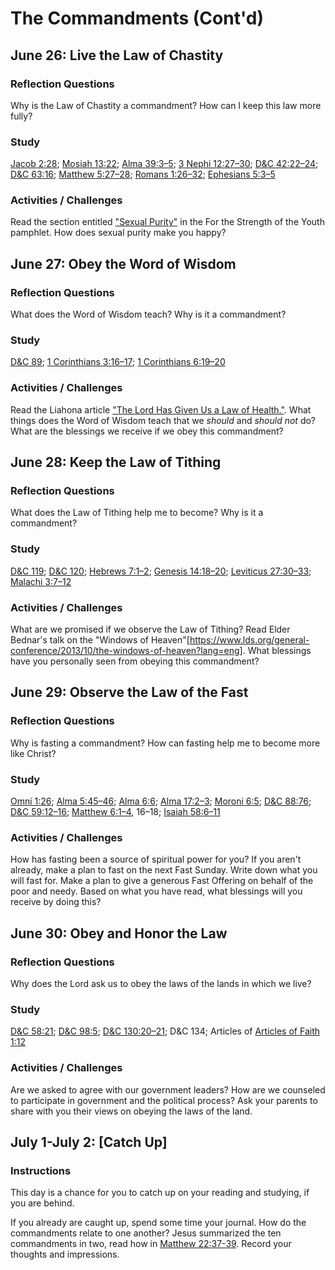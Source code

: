 # The Commandments (Cont'd)

## June 26: Live the Law of Chastity

### Reflection Questions
Why is the Law of Chastity a commandment? How can I keep this law more fully?

### Study
[Jacob 2:28](https://www.lds.org/scriptures/bofm/jacob/2.28); [Mosiah 13:22](https://www.lds.org/scriptures/bofm/mosiah/13.22); [Alma 39:3–5](https://www.lds.org/scriptures/bofm/alma/39.3-5); [3 Nephi 12:27–30](https://www.lds.org/scriptures/bofm/3-ne/12.27-30); [D&C 42:22–24](https://www.lds.org/scriptures/dc-testament/dc/42.22-24); [D&C 63:16](https://www.lds.org/scriptures/dc-testament/dc/63.16); [Matthew 5:27–28](https://www.lds.org/scriptures/nt/matt/5.27-28); [Romans 1:26–32](https://www.lds.org/scriptures/nt/rom/1.26-32); [Ephesians 5:3–5](https://www.lds.org/scriptures/nt/eph/5.3-5)

### Activities / Challenges

Read the section entitled ["Sexual Purity"](https://www.lds.org/youth/for-the-strength-of-youth/sexual-purity?lang=eng) in the For the Strength of the Youth pamphlet. How does sexual purity make you happy?

## June 27: Obey the Word of Wisdom

### Reflection Questions
What does the Word of Wisdom teach? Why is it a commandment?

### Study
[D&C 89](https://www.lds.org/scriptures/dc-testament/dc/89); [1 Corinthians 3:16–17](https://www.lds.org/scriptures/nt/1-cor/3.16-17); [1 Corinthians 6:19–20](https://www.lds.org/scriptures/nt/1-cor/6.19-20)

### Activities / Challenges
Read the Liahona article ["The Lord Has Given Us a Law of Health."](https://www.lds.org/liahona/2012/02/the-lord-has-given-us-a-law-of-health?lang=eng&_r=1). What things does the Word of Wisdom teach that we _should_ and _should not_ do? What are the blessings we receive if we obey this commandment?

## June 28: Keep the Law of Tithing

### Reflection Questions
What does the Law of Tithing help me to become? Why is it a commandment?

### Study
[D&C 119](https://www.lds.org/scriptures/dc-testament/dc/119); [D&C 120](https://www.lds.org/scriptures/dc-testament/dc/120); [Hebrews 7:1–2](https://www.lds.org/scriptures/nt/heb/7.1-2); [Genesis 14:18–20](https://www.lds.org/scriptures/ot/gen/14.18-20); [Leviticus 27:30–33](https://www.lds.org/scriptures/ot/lev/27.30-33); [Malachi 3:7–12](https://www.lds.org/scriptures/ot/mal/3.7-12)

### Activities / Challenges
What are we promised if we observe the Law of Tithing? Read Elder Bednar's talk on the "Windows of Heaven"[https://www.lds.org/general-conference/2013/10/the-windows-of-heaven?lang=eng]. What blessings have you personally seen from obeying this commandment?

## June 29: Observe the Law of the Fast

### Reflection Questions
Why is fasting a commandment? How can fasting help me to become more like Christ?

### Study
[Omni 1:26](https://www.lds.org/scriptures/bofm/omni/1.26); [Alma 5:45–46](https://www.lds.org/scriptures/bofm/alma/5.45-46); [Alma 6:6](https://www.lds.org/scriptures/bofm/alma/6.6); [Alma 17:2–3](https://www.lds.org/scriptures/bofm/alma/17.2-3); [Moroni 6:5](https://www.lds.org/scriptures/bofm/moro/6.5); [D&C 88:76](https://www.lds.org/scriptures/dc-testament/dc/88.76); [D&C 59:12–16](https://www.lds.org/scriptures/dc-testament/dc/59.12-16); [Matthew 6:1–4](https://www.lds.org/scriptures/nt/matt/6.1-4), 16–18; [Isaiah 58:6–11](https://www.lds.org/scriptures/ot/isa/58.6-11)

### Activities / Challenges
How has fasting been a source of spiritual power for you? If you aren't already, make a plan to fast on the next Fast Sunday. Write down what you will fast for. Make a plan to give a generous Fast Offering on behalf of the poor and needy. Based on what you have read, what blessings will you receive by doing this?

## June 30: Obey and Honor the Law

### Reflection Questions
Why does the Lord ask us to obey the laws of the lands in which we live?

### Study
[D&C 58:21](https://www.lds.org/scriptures/dc-testament/dc/58.21); [D&C 98:5](https://www.lds.org/scriptures/dc-testament/dc/98.5); [D&C 130:20–21](https://www.lds.org/scriptures/dc-testament/dc/130.20-21); D&C 134; Articles of [Articles of Faith 1:12](https://www.lds.org/scriptures/pgp/a-of-f/1.12)

### Activities / Challenges
Are we asked to agree with our government leaders? How are we counseled to participate in government and the political process? Ask your parents to share with you their views on obeying the laws of the land.

## July 1-July 2: [Catch Up]

### Instructions
This day is a chance for you to catch up on your reading and studying, if you are behind.

If you already are caught up, spend some time your journal. How do the commandments relate to one another? Jesus summarized the ten commandments in two, read how in [Matthew 22:37-39](https://www.lds.org/scriptures/nt/matt/22.37-39). Record your thoughts and impressions.
